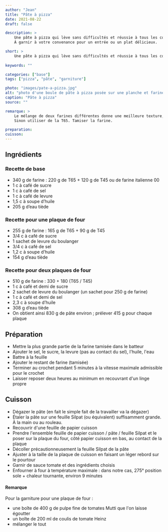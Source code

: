 ```yaml
---
author: "Jean"
title: "Pâte à pizza"
date: 2021-08-22
draft: false

description: >
    Une pâte à pizza qui lève sans difficultés et réussie à tous les coups.<br />
    À garnir à votre convenance pour un entrée ou un plat délicieux.

short: >
    Une pâte à pizza qui lève sans difficultés et réussie à tous les coups.
    
keywords: ""

categories: ["base"]
tags: ["pizza", "pâte", "garniture"]

photo: "images/pate-a-pizza.jpg"
alt: "photo d'une boule de pâte à pizza posée sur une planche et farinée."
caption: "Pâte à pizza"
source: ""

remarque: >
    Le mélange de deux farines différentes donne une meilleure texture, avec plus de facilité pour étaler la pâte.<br />
    Sinon utiliser de la T65. Tamiser la farine.

preparation: 
cuisson: 
---
```



## Ingrédients
### Recette de base
- 340 g de farine : 220 g de T65 + 120 g de T45 ou de farine italienne 00
- 1 c à café de sucre
- 1 c à café de sel
- 1 c à café de levure
- 1,5 c à soupe d’huile
- 205 g d’eau tiède
### Recette pour une plaque de four
- 255 g de farine : 165 g de T65 + 90 g de T45
- 3/4 c à café  de sucre
- 1 sachet de levure du boulanger
- 3/4 c à café de sel
- 1,2 c à soupe d’huile
- 154 g d’eau tiède
### Recette pour deux plaques de four
- 510 g de farine : 330 + 180 (T65 / T45)
- 1 c à café et demi de sucre
- 2 sachet de levure du boulanger (un sachet pour 250 g de farine)
- 1 c à café et demi de sel
- 2,3 c à soupe d’huile
- 308 g d’eau tiède
- On obtient ainsi 830 g de pâte environ ; prélever 415 g pour chaque plaque
## Préparation
- Mettre la plus grande partie de la farine tamisée dans le batteur
- Ajouter le sel, le sucre, la levure (pas au contact du sel), l'huile, l'eau
- Battre à la feuille
- Ajouter le restant de farine (tamisée)
- Terminer au crochet pendant 5 minutes à la vitesse maximale admissible pour le crochet
- Laisser reposer deux heures au minimum en recouvrant d'un linge propre
## Cuisson
- Dégazer le pâte (en fait le simple fait de la travailler va la dégazer)
- Étaler la pâte sur une feuille Silpat (ou équivalent) suffisamment grande. À la main ou au rouleau.
- Recouvrir d'une feuille de papier cuisson
- Prendre l'ensemble feuille de papier cuisson / pâte / feuille Silpat et le poser sur la plaque du four, côté papier cuisson en bas, au contact de la plaque
- Décoller précautionneusement la feuille Silpat de la pâte
- Ajuster à la taille de la plaque de cuisson en faisant un léger rebord sur le pourtour
- Garnir de sauce tomate et des ingrédients choisis
- Enfourner à four à température maximale : dans notre cas, 275° position sole + chaleur tournante, environ 9 minutes

#### Remarque
Pour la garniture pour une plaque de four : 

- une boîte de 400 g de pulpe fine de tomates Mutti que l'on laisse égoutter
- un boîte de 200 ml de coulis de tomate Heinz
- mélanger le tout

